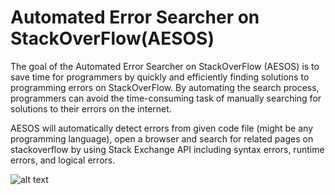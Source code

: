 # Automated Error Searcher on StackOverFlow(AESOS)

The goal of the Automated Error Searcher on StackOverFlow (AESOS) is to save time for
programmers by quickly and efficiently finding solutions to programming errors on StackOverFlow.
By automating the search process, programmers can avoid the time-consuming task of manually
searching for solutions to their errors on the internet.

AESOS will automatically detect errors from given code file (might be any programming language),
open a browser and search for related pages on stackoverflow by using Stack Exchange API
including syntax errors, runtime errors, and logical errors.

![alt text](https://imgur.com/3u5gZuP.png)
